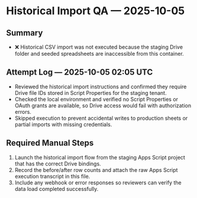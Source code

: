 # Historical Import QA — 2025-10-05

## Summary
- ❌ Historical CSV import was not executed because the staging Drive folder and seeded spreadsheets are inaccessible from this container.

## Attempt Log — 2025-10-05 02:05 UTC
- Reviewed the historical import instructions and confirmed they require Drive file IDs stored in Script Properties for the staging tenant.
- Checked the local environment and verified no Script Properties or OAuth grants are available, so Drive access would fail with authorization errors.
- Skipped execution to prevent accidental writes to production sheets or partial imports with missing credentials.

## Required Manual Steps
1. Launch the historical import flow from the staging Apps Script project that has the correct Drive bindings.
2. Record the before/after row counts and attach the raw Apps Script execution transcript in this file.
3. Include any webhook or error responses so reviewers can verify the data load completed successfully.
